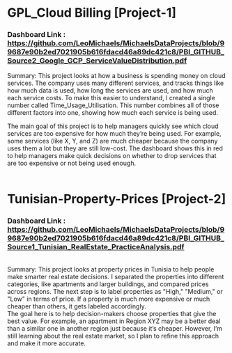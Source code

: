 # GPL_Cloud Billing [Project-1]

### Dashboard Link : https://github.com/LeoMichaels/MichaelsDataProjects/blob/99687e90b2ed7021905b616fdacd46a89dc421c8/PBI_GITHUB_Source2_Google_GCP_ServiceValueDistribution.pdf

Summary: This project looks at how a business is spending money on cloud services. The company uses many different services, and tracks things like how much data is used, how long the services are used, and how much each service costs. To make this easier to understand, I created a single number called Time_Usage_Utilisation. This number combines all of those different factors into one, showing how much each service is being used.

The main goal of this project is to help managers quickly see which cloud services are too expensive for how much they’re being used. For example, some services (like X, Y, and Z) are much cheaper because the company uses them a lot but they are still low-cost. The dashboard shows this in red to help managers make quick decisions on whether to drop services that are too expensive or not being used enough.
<br />
<br />
# Tunisian-Property-Prices [Project-2]

### Dashboard Link : https://github.com/LeoMichaels/MichaelsDataProjects/blob/99687e90b2ed7021905b616fdacd46a89dc421c8/PBI_GITHUB_Source1_Tunisian_RealEstate_PracticeAnalysis.pdf
<br />
Summary: This project looks at property prices in Tunisia to help people make smarter real estate decisions. I separated the properties into different categories, like apartments and larger buildings, and compared prices across regions. The next step is to label properties as "High," "Medium," or "Low" in terms of price. If a property is much more expensive or much cheaper than others, it gets labeled accordingly.
<br />
The goal here is to help decision-makers choose properties that give the best value. For example, an apartment in Region XYZ may be a better deal than a similar one in another region just because it’s cheaper. However, I’m still learning about the real estate market, so I plan to refine this approach and make it more accurate.
<br />
